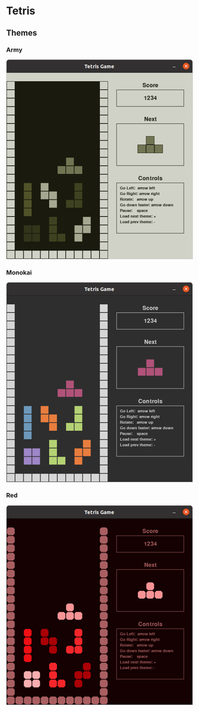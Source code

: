 # Tetris

## Themes

### Army
![Army](images/army.png)


### Monokai
![Monokai](images/monokai.png)


### Red
![Red](images/red.png)
